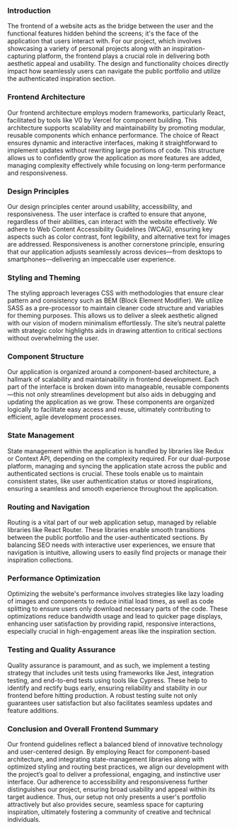 ### Introduction

The frontend of a website acts as the bridge between the user and the functional features hidden behind the screens; it's the face of the application that users interact with. For our project, which involves showcasing a variety of personal projects along with an inspiration-capturing platform, the frontend plays a crucial role in delivering both aesthetic appeal and usability. The design and functionality choices directly impact how seamlessly users can navigate the public portfolio and utilize the authenticated inspiration section.

### Frontend Architecture

Our frontend architecture employs modern frameworks, particularly React, facilitated by tools like V0 by Vercel for component building. This architecture supports scalability and maintainability by promoting modular, reusable components which enhance performance. The choice of React ensures dynamic and interactive interfaces, making it straightforward to implement updates without rewriting large portions of code. This structure allows us to confidently grow the application as more features are added, managing complexity effectively while focusing on long-term performance and responsiveness.

### Design Principles

Our design principles center around usability, accessibility, and responsiveness. The user interface is crafted to ensure that anyone, regardless of their abilities, can interact with the website effectively. We adhere to Web Content Accessibility Guidelines (WCAG), ensuring key aspects such as color contrast, font legibility, and alternative text for images are addressed. Responsiveness is another cornerstone principle, ensuring that our application adjusts seamlessly across devices—from desktops to smartphones—delivering an impeccable user experience.

### Styling and Theming

The styling approach leverages CSS with methodologies that ensure clear pattern and consistency such as BEM (Block Element Modifier). We utilize SASS as a pre-processor to maintain cleaner code structure and variables for theming purposes. This allows us to deliver a sleek aesthetic aligned with our vision of modern minimalism effortlessly. The site’s neutral palette with strategic color highlights aids in drawing attention to critical sections without overwhelming the user.

### Component Structure

Our application is organized around a component-based architecture, a hallmark of scalability and maintainability in frontend development. Each part of the interface is broken down into manageable, reusable components—this not only streamlines development but also aids in debugging and updating the application as we grow. These components are organized logically to facilitate easy access and reuse, ultimately contributing to efficient, agile development processes.

### State Management

State management within the application is handled by libraries like Redux or Context API, depending on the complexity required. For our dual-purpose platform, managing and syncing the application state across the public and authenticated sections is crucial. These tools enable us to maintain consistent states, like user authentication status or stored inspirations, ensuring a seamless and smooth experience throughout the application.

### Routing and Navigation

Routing is a vital part of our web application setup, managed by reliable libraries like React Router. These libraries enable smooth transitions between the public portfolio and the user-authenticated sections. By balancing SEO needs with interactive user experiences, we ensure that navigation is intuitive, allowing users to easily find projects or manage their inspiration collections.

### Performance Optimization

Optimizing the website's performance involves strategies like lazy loading of images and components to reduce initial load times, as well as code splitting to ensure users only download necessary parts of the code. These optimizations reduce bandwidth usage and lead to quicker page displays, enhancing user satisfaction by providing rapid, responsive interactions, especially crucial in high-engagement areas like the inspiration section.

### Testing and Quality Assurance

Quality assurance is paramount, and as such, we implement a testing strategy that includes unit tests using frameworks like Jest, integration testing, and end-to-end tests using tools like Cypress. These help to identify and rectify bugs early, ensuring reliability and stability in our frontend before hitting production. A robust testing suite not only guarantees user satisfaction but also facilitates seamless updates and feature additions.

### Conclusion and Overall Frontend Summary

Our frontend guidelines reflect a balanced blend of innovative technology and user-centered design. By employing React for component-based architecture, and integrating state-management libraries along with optimized styling and routing best practices, we align our development with the project’s goal to deliver a professional, engaging, and instinctive user interface. Our adherence to accessibility and responsiveness further distinguishes our project, ensuring broad usability and appeal within its target audience. Thus, our setup not only presents a user's portfolio attractively but also provides secure, seamless space for capturing inspiration, ultimately fostering a community of creative and technical individuals.
